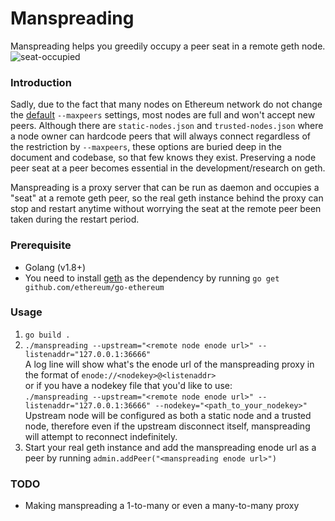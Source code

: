# Manspreading
Manspreading helps you greedily occupy a peer seat in a remote geth node. 
![seat-occupied](https://sicksack.com/bags/bag-0261.jpg)

### Introduction
Sadly, due to the fact that many nodes on Ethereum network do not change the [default](https://github.com/ethereum/go-ethereum/wiki/Command-Line-Options) `--maxpeers` settings, most nodes are full and won't accept new peers. 
Although there are `static-nodes.json` and `trusted-nodes.json` where a node owner can hardcode peers that will always connect regardless of the restriction by `--maxpeers`, these options are buried deep in the document and codebase, so that few knows they exist.
Preserving a node peer seat at a peer becomes essential in the development/research on geth.  

Manspreading is a proxy server that can be run as daemon and occupies a "seat" at a remote geth peer, so the real geth instance behind the proxy can stop and restart anytime without worrying the seat at the remote peer been taken during the restart period.

### Prerequisite
- Golang (v1.8+)
- You need to install [geth](https://github.com/ethereum/go-ethereum/) as the dependency by running `go get github.com/ethereum/go-ethereum`     

### Usage
1. `go build .`
2. `./manspreading --upstream="<remote node enode url>" --listenaddr="127.0.0.1:36666"`  
    A log line will show what's the enode url of the manspreading proxy in the format of `enode://<nodekey>@<listenaddr>`  
    or if you have a nodekey file that you'd like to use:  
    `./manspreading --upstream="<remote node enode url>" --listenaddr="127.0.0.1:36666" --nodekey="<path_to_your_nodekey>"`  
    Upstream node will be configured as both a static node and a trusted node, therefore even if the upstream disconnect itself, manspreading will attempt to reconnect indefinitely.
3. Start your real geth instance and add the manspreading enode url as a peer by running `admin.addPeer("<manspreading enode url>")`

### TODO
- Making manspreading a 1-to-many or even a many-to-many proxy
